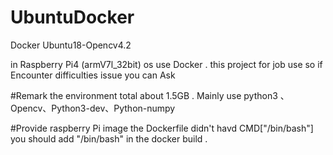 # UbuntuDocker
Docker Ubuntu18-Opencv4.2


in Raspberry Pi4 (armV7l_32bit) os use Docker .
this project for job use so if Encounter difficulties issue you can Ask 

#Remark 
the environment total  about 1.5GB .
Mainly use python3 、Opencv、Python3-dev、Python-numpy



#Provide raspberry Pi image the Dockerfile didn't havd CMD["/bin/bash"] you should add "/bin/bash" in the docker build .

